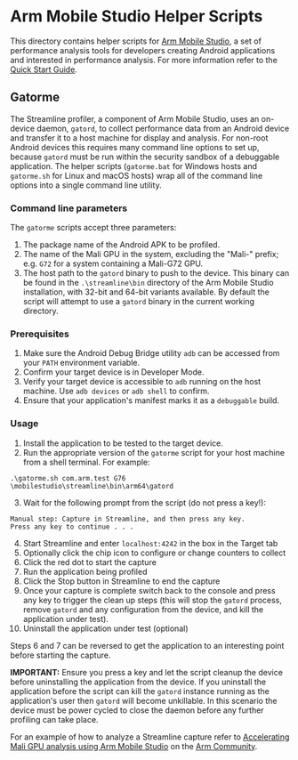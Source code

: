 # Arm Mobile Studio Helper Scripts

This directory contains helper scripts for [Arm Mobile Studio](https://developer.arm.com/mobile-studio), a set of performance analysis tools for developers creating Android applications and interested in performance analysis. For more information refer to the [Quick Start Guide](https://developer.arm.com/mobile-studio/get-started).


## Gatorme

The Streamline profiler, a component of Arm Mobile Studio, uses an on-device daemon, `gatord`, to collect performance data from an Android device and transfer it to a host machine for display and analysis. For non-root Android devices this requires many command line
options to set up, because `gatord` must be run within the security sandbox of
a debuggable application. The helper scripts (`gatorme.bat` for Windows hosts and
`gatorme.sh` for Linux and macOS hosts) wrap all of the command line
options into a single command line utility.

### Command line parameters

The `gatorme` scripts accept three parameters:

1. The package name of the Android APK to be profiled.
2. The name of the Mali GPU in the system, excluding the "Mali-" prefix; e.g.
   `G72` for a system containing a Mali-G72 GPU.
3. The host path to the `gatord` binary to push to the device. This binary can
   be found in the `.\streamline\bin` directory of the Arm Mobile Studio
   installation, with 32-bit and 64-bit variants available. By default the
   script will attempt to use a `gatord` binary in the current working
   directory.

### Prerequisites

1. Make sure the Android Debug Bridge utility `adb` can be accessed from
   your `PATH` environment variable.
2. Confirm your target device is in Developer Mode.
3. Verify your target device is accessible to `adb` running on the host
   machine. Use `adb devices` or `adb shell` to confirm.
4. Ensure that your application's manifest marks it as a `debuggable` build.

### Usage

1. Install the application to be tested to the target device.
2. Run the appropriate version of the `gatorme` script for your host machine
   from a shell terminal. For example:
```
.\gatorme.sh com.arm.test G76 \mobilestudio\streamline\bin\arm64\gatord
```
3. Wait for the following prompt from the script (do not press a key!):
```
Manual step: Capture in Streamline, and then press any key.
Press any key to continue . . .
```
4. Start Streamline and enter `localhost:4242` in the box in the Target tab
5. Optionally click the chip icon to configure or change counters to collect 
6. Click the red dot to start the capture
7. Run the application being profiled
8. Click the Stop button in Streamline to end the capture
9. Once your capture is complete switch back to the console and press any key
   to trigger the clean up steps (this will stop the `gatord` process, remove
   `gatord` and any configuration from the device, and kill the application
   under test).
10. Uninstall the application under test (optional)

Steps 6 and 7 can be reversed to get the application to an interesting point before starting the capture.

**IMPORTANT:** Ensure you press a key and let the script cleanup the device
before uninstalling the application from the device. If you uninstall the
application before the script can kill the `gatord` instance running as the
application's user then `gatord` will become unkillable. In this scenario the
device must be power cycled to close the daemon before any further profiling
can take place.

For an example of how to analyze a Streamline capture refer to [Accelerating Mali GPU analysis using Arm Mobile Studio](https://community.arm.com/developer/tools-software/graphics/b/blog/posts/accelerating-mali-gpu-analysis-using-arm-mobile-studio) on the [Arm Community](https://community.arm.com/).
